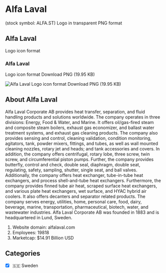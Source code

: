 # Alfa Laval
 (stock symbol: ALFA.ST) Logo in transparent PNG format

## Alfa Laval
 Logo icon format

### Alfa Laval
 Logo icon format Download PNG (19.95 KB)

![Alfa Laval
 Logo icon format Download PNG (19.95 KB)](/img/orig/ALFA.ST-96548405.png)

## About Alfa Laval


Alfa Laval Corporate AB provides heat transfer, separation, and fluid handling products and solutions worldwide. The company operates in three divisions: Energy, Food & Water, and Marine. It offers oil/gas-fired steam and composite steam boilers, exhaust gas economizer, and ballast water treatment systems, and exhaust gas cleaning products. The company also provides sensing and control, cleaning validation, condition monitoring, agitators, tank, powder mixers, fittings, and tubes, as well as wall mounted cleaning nozzles, rotary jet and heads; and tank accessories and covers. In addition, the company offers centrifugal, rotary lobe, three screw, twin screw, and circumferential piston pumps. Further, the company provides butterfly, control and check, double seal, diaphragm, double seat, regulating, safety, sampling, shutter, single seat, and ball valves. Additionally, the company offers heat exchanger, tube-in-tube heat exchangers, and process shell-and-tube heat exchangers. Furthermore, the company provides finned tube air heat, scraped surface heat exchangers, and various plate heat exchangers, wet surface, and HYAC hybrid air coolers. It also offers decanters and separator related products. The company serves energy, utilities, home, personal care, food, dairy, beverage, marine, transportation, pharmaceutical, biotech, water, and wastewater industries. Alfa Laval Corporate AB was founded in 1883 and is headquartered in Lund, Sweden.

1. Website domain: alfalaval.com
2. Employees: 19818
3. Marketcap: $14.91 Billion USD


## Categories
- [x] 🇸🇪 Sweden
